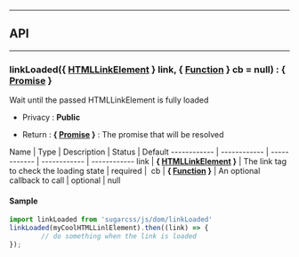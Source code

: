 


-----------------------------
## API
-----------------------------

### linkLoaded({ <a class="link" href="https://developer.mozilla.org/fr/docs/Web/API/HTMLLinkElement" target="_blank" title="HTMLLinkElement">HTMLLinkElement</a> } link, { <a class="link" href="https://developer.mozilla.org/fr/docs/Web/JavaScript/Reference/Objets_globaux/Function" target="_blank" title="Function">Function</a> } cb = null) : { <a class="link" href="https://developer.mozilla.org/fr/docs/Web/JavaScript/Reference/Objets_globaux/Promise" target="_blank" title="Promise">Promise</a> }
Wait until the passed HTMLLinkElement is fully loaded

- Privacy : **Public**

- Return : **{ <a class="link" href="https://developer.mozilla.org/fr/docs/Web/JavaScript/Reference/Objets_globaux/Promise" target="_blank" title="Promise">Promise</a> }** : The promise that will be resolved

Name | Type | Description | Status | Default
------------ | ------------ | ------------ | ------------ | ------------
link | **{ <a class="link" href="https://developer.mozilla.org/fr/docs/Web/API/HTMLLinkElement" target="_blank" title="HTMLLinkElement">HTMLLinkElement</a> }** | The link tag to check the loading state | required | 
cb | **{ <a class="link" href="https://developer.mozilla.org/fr/docs/Web/JavaScript/Reference/Objets_globaux/Function" target="_blank" title="Function">Function</a> }** | An optional callback to call | optional | null


#### Sample
```js
import linkLoaded from 'sugarcss/js/dom/linkLoaded'
linkLoaded(myCoolHTMLLinlElement).then((link) => {
		// do something when the link is loaded
});

```


